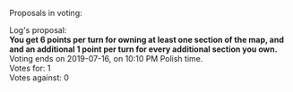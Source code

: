 Proposals in voting:  

Log's proposal:  
**You get 6 points per turn for owning at least one section of the map, and and an additional 1 point per turn for every additional section you own.**  
Voting ends on 2019-07-16, on 10:10 PM Polish time.  
Votes for: 1  
Votes against: 0
